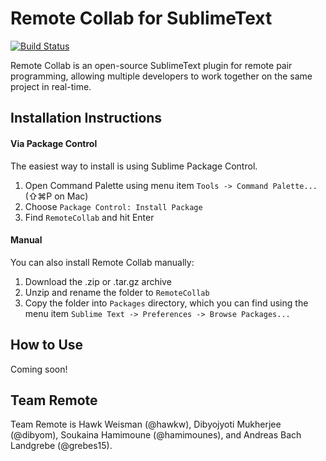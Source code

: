 Remote Collab for SublimeText 
=============================

[![Build Status](https://travis-ci.org/TeamRemote/remote-sublime.svg?branch=master)](https://travis-ci.org/TeamRemote/remote-sublime)

Remote Collab is an open-source SublimeText plugin for remote pair programming, allowing multiple developers to work together on the same project in real-time.

Installation Instructions
------------------------

#### Via Package Control

The easiest way to install is using Sublime Package Control.

1. Open Command Palette using menu item `Tools -> Command Palette...` (⇧⌘P on Mac)
2. Choose `Package Control: Install Package`
3. Find `RemoteCollab` and hit Enter

#### Manual

You can also install Remote Collab manually:

1. Download the .zip or .tar.gz archive
2. Unzip and rename the folder to `RemoteCollab`
3. Copy the folder into `Packages` directory, which you can find using the menu item `Sublime Text -> Preferences -> Browse Packages...`

How to Use
----------

Coming soon!

Team Remote
-----------

Team Remote is Hawk Weisman (@hawkw), Dibyojyoti Mukherjee (@dibyom), Soukaina Hamimoune (@hamimounes), and Andreas Bach Landgrebe (@grebes15).
